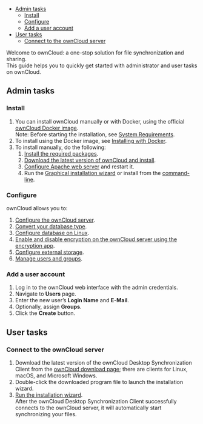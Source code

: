 
  * [Admin tasks](#admin-tasks)
    + [Install](#install)
    + [Configure](#configure)
    + [Add a user account](#add-a-user-account)
  * [User tasks](#user-tasks)
    + [Connect to the ownCloud server](#connect-to-the-owncloud-server)






Welcome to ownCloud: a one-stop solution for file synchronization and sharing.
<br>
This guide helps you to quickly get started with administrator and user tasks on ownCloud.
## Admin tasks
### Install
1. You can install ownCloud manually or with Docker, using the official [ownCloud Docker image](https://hub.docker.com/r/owncloud/server/tags).<br>
   Note: Before starting the installation, see [System Requirements](https://doc.owncloud.org/server/10.5/admin_manual/installation/system_requirements.html).
2. To install using the Docker image, see [Installing with Docker](https://doc.owncloud.org/server/10.5/admin_manual/installation/docker/).
3. To install manually, do the following:
   1. [Install the required packages](https://doc.owncloud.org/server/10.5/admin_manual/installation/manual_installation.html#install-the-required-packages).
   2. [Download the latest version of ownCloud and install](https://doc.owncloud.org/server/10.5/admin_manual/installation/manual_installation.html#install-owncloud).
   3. [Configure Apache web server](https://doc.owncloud.org/server/10.5/admin_manual/installation/manual_installation.html#configure-the-web-server) and restart it.
   4. Run the [Graphical installation wizard](https://doc.owncloud.org/server/10.5/admin_manual/installation/installation_wizard.html) or install from the [command-line](https://doc.owncloud.org/server/10.5/admin_manual/installation/command_line_installation.html).
   
### Configure
ownCloud allows you to:
1. [Configure the ownCloud server](https://doc.owncloud.org/server/10.5/admin_manual/configuration/server/).
2. [Convert your database type](https://doc.owncloud.org/server/10.5/admin_manual/configuration/database/db_conversion.html).
3. [Configure database on Linux](https://doc.owncloud.org/server/10.5/admin_manual/configuration/database/linux_database_configuration.html).
4. [Enable and disable encryption on the ownCloud server using the encryption app](https://doc.owncloud.org/server/10.5/admin_manual/configuration/files/encryption/root.html).
5. [Configure external storage](https://doc.owncloud.org/server/10.5/admin_manual/configuration/files/external_storage/).
6. [Manage users and groups](https://doc.owncloud.org/server/10.5/admin_manual/configuration/user/).


### Add a user account
1. Log in to the ownCloud web interface with the admin credentials.
1. Navigate to **Users** page.
2. Enter the new user’s **Login Name** and **E-Mail**.
3. Optionally, assign **Groups**.
4. Click the **Create** button.

## User tasks
### Connect to the ownCloud server
1. Download the latest version of the ownCloud Desktop Synchronization Client from the [ownCloud download page](https://owncloud.com/download/#desktop-clients); there are clients for Linux, macOS, and Microsoft Windows.
2. Double-click the downloaded program file to launch the installation wizard.
3. [Run the installation wizard](https://doc.owncloud.com/desktop/2.6/installing.html#installation-wizard).<br>
   After the ownCloud Desktop Synchronization Client successfully connects to the ownCloud server, it will automatically start synchronizing your files.
 


